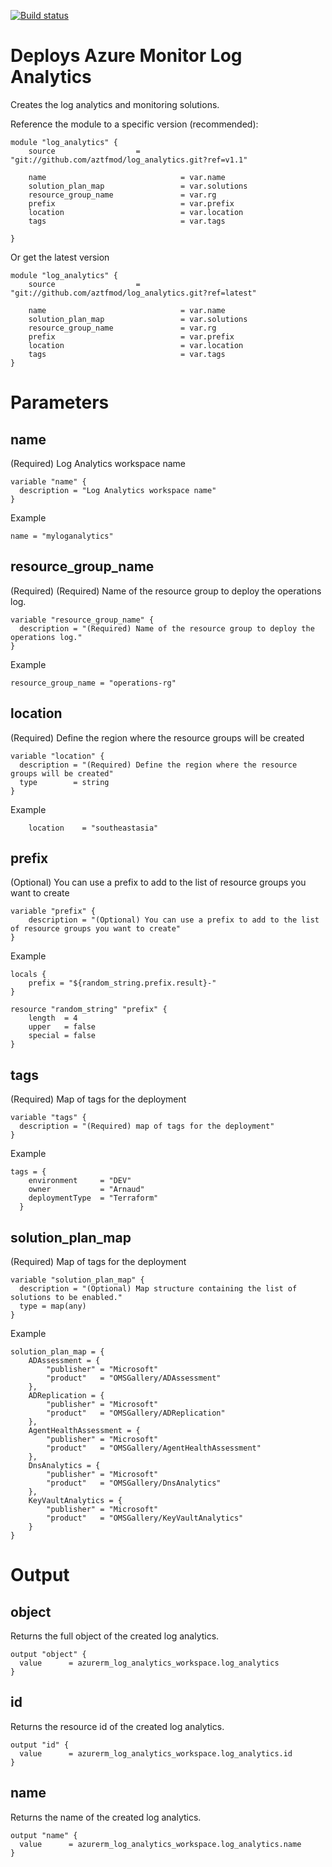 [![Build status](https://dev.azure.com/azure-terraform/Blueprints/_apis/build/status/modules/log_analytics)](https://dev.azure.com/azure-terraform/Blueprints/_build/latest?definitionId=3)
# Deploys Azure Monitor Log Analytics 
Creates the log analytics and monitoring solutions. 


Reference the module to a specific version (recommended):
```hcl
module "log_analytics" {
    source                  = "git://github.com/aztfmod/log_analytics.git?ref=v1.1"
  
    name                              = var.name
    solution_plan_map                 = var.solutions
    resource_group_name               = var.rg
    prefix                            = var.prefix
    location                          = var.location
    tags                              = var.tags
    
}
```

Or get the latest version
```hcl
module "log_analytics" {
    source                  = "git://github.com/aztfmod/log_analytics.git?ref=latest"
  
    name                              = var.name
    solution_plan_map                 = var.solutions
    resource_group_name               = var.rg
    prefix                            = var.prefix
    location                          = var.location
    tags                              = var.tags
}
```

# Parameters

## name
(Required) Log Analytics workspace name
```hcl
variable "name" {
  description = "Log Analytics workspace name"
}
```
Example
```hcl
name = "myloganalytics"
```

## resource_group_name
(Required) (Required) Name of the resource group to deploy the operations log.
```hcl
variable "resource_group_name" {
  description = "(Required) Name of the resource group to deploy the operations log."
}

```
Example
```hcl
resource_group_name = "operations-rg"
```

## location
(Required) Define the region where the resource groups will be created
```hcl
variable "location" {
  description = "(Required) Define the region where the resource groups will be created"
  type        = string
}
```
Example
```
    location    = "southeastasia"
```

## prefix
(Optional) You can use a prefix to add to the list of resource groups you want to create
```hcl
variable "prefix" {
    description = "(Optional) You can use a prefix to add to the list of resource groups you want to create"
}
```
Example
```hcl
locals {
    prefix = "${random_string.prefix.result}-"
}

resource "random_string" "prefix" {
    length  = 4
    upper   = false
    special = false
}
```

## tags
(Required) Map of tags for the deployment
```hcl
variable "tags" {
  description = "(Required) map of tags for the deployment"
}
```
Example
```hcl
tags = {
    environment     = "DEV"
    owner           = "Arnaud"
    deploymentType  = "Terraform"
  }
```

## solution_plan_map
(Required) Map of tags for the deployment
```hcl
variable "solution_plan_map" {
  description = "(Optional) Map structure containing the list of solutions to be enabled."
  type = map(any)
}
```
Example
```hcl
solution_plan_map = {
    ADAssessment = {
        "publisher" = "Microsoft"
        "product"   = "OMSGallery/ADAssessment"
    },
    ADReplication = {
        "publisher" = "Microsoft"
        "product"   = "OMSGallery/ADReplication"
    },
    AgentHealthAssessment = {
        "publisher" = "Microsoft"
        "product"   = "OMSGallery/AgentHealthAssessment"
    },
    DnsAnalytics = {
        "publisher" = "Microsoft"
        "product"   = "OMSGallery/DnsAnalytics"
    },
    KeyVaultAnalytics = {
        "publisher" = "Microsoft"
        "product"   = "OMSGallery/KeyVaultAnalytics"
    }
}

```


# Output
## object
Returns the full object of the created log analytics.
```hcl
output "object" {
  value      = azurerm_log_analytics_workspace.log_analytics
}
```


## id
Returns the resource id of the created log analytics. 
```hcl
output "id" {
  value      = azurerm_log_analytics_workspace.log_analytics.id
}
```

## name
Returns the name of the created log analytics.
```hcl
output "name" {
  value      = azurerm_log_analytics_workspace.log_analytics.name
}
```